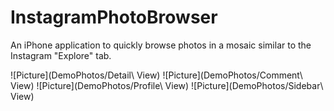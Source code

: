 InstagramPhotoBrowser
=====================

An iPhone application to quickly browse photos in a mosaic similar to the Instagram "Explore" tab.

![Picture](DemoPhotos/Detail\ View)
![Picture](DemoPhotos/Comment\ View)
![Picture](DemoPhotos/Profile\ View)
![Picture](DemoPhotos/Sidebar\ View)
